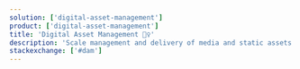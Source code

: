 ```yaml
---
solution: ['digital-asset-management']
product: ['digital-asset-management']
title: 'Digital Asset Management 🕵️‍♀️'
description: 'Scale management and delivery of media and static assets'
stackexchange: ['#dam']
---
```

